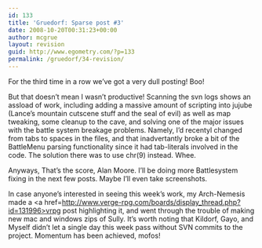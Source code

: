 ```yaml
---
id: 133
title: 'Gruedorf: Sparse post #3'
date: 2008-10-20T00:31:23+00:00
author: mcgrue
layout: revision
guid: http://www.egometry.com/?p=133
permalink: /gruedorf/34-revision/
---
```

For the third time in a row we&#8217;ve got a very dull posting! Boo!

But that doesn&#8217;t mean I wasn&#8217;t productive! Scanning the svn logs shows an assload of work, including adding a massive amount of scripting into jujube (Lance&#8217;s mountain cutscene stuff and the seal of evil) as well as map tweaking, some cleanup to the cave, and solving one of the major issues with the battle system breakage problems. Namely, I&#8217;d recentyl changed from tabs to spaces in the files, and that inadvertantly broke a bit of the BattleMenu parsing functionality since it had tab-literals involved in the code. The solution there was to use chr(9) instead. Whee.

Anyways, That&#8217;s the score, Alan Moore. I&#8217;ll be doing more Battlesystem fixing in the next few posts. Maybe I&#8217;ll even take screenshots.

In case anyone&#8217;s interested in seeing this week&#8217;s work, my Arch-Nemesis made a <a href=http://www.verge-rpg.com/boards/display_thread.php?id=131996>vrpg post</a> highlighting it, and went through the trouble of making new mac and windows zips of Sully. It&#8217;s worth noting that Kildorf, Gayo, and Myself didn&#8217;t let a single day this week pass without SVN commits to the project. Momentum has been achieved, mofos!
